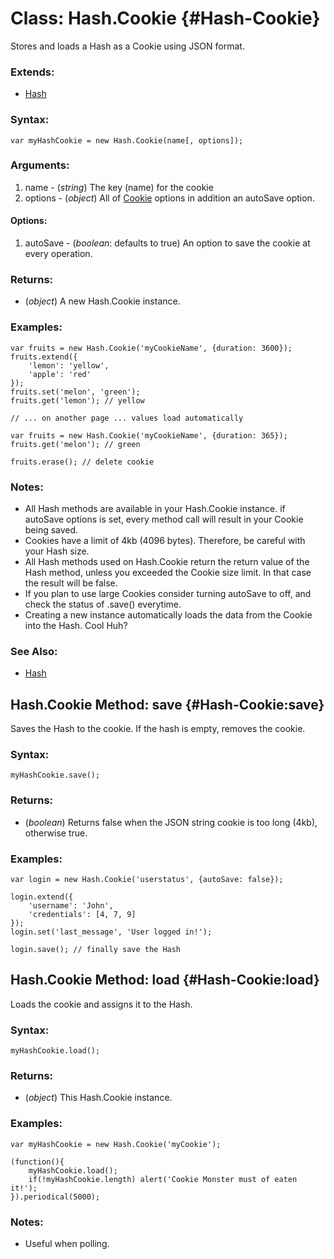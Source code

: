 Class: Hash.Cookie {#Hash-Cookie}
=================================

Stores and loads a Hash as a Cookie using JSON format.

### Extends:

- [Hash][]

### Syntax:

	var myHashCookie = new Hash.Cookie(name[, options]);

### Arguments:

1. name    - (*string*) The key (name) for the cookie
2. options - (*object*) All of [Cookie][] options in addition an autoSave option.

#### Options:

1. autoSave - (*boolean*: defaults to true) An option to save the cookie at every operation.

### Returns:

* (*object*) A new Hash.Cookie instance.

### Examples:

	var fruits = new Hash.Cookie('myCookieName', {duration: 3600});
	fruits.extend({
		'lemon': 'yellow',
		'apple': 'red'
	});
	fruits.set('melon', 'green');
	fruits.get('lemon'); // yellow

	// ... on another page ... values load automatically

	var fruits = new Hash.Cookie('myCookieName', {duration: 365});
	fruits.get('melon'); // green

	fruits.erase(); // delete cookie

### Notes:

- All Hash methods are available in your Hash.Cookie instance. if autoSave options is set, every method call will result in your Cookie being saved.
- Cookies have a limit of 4kb (4096 bytes). Therefore, be careful with your Hash size.
- All Hash methods used on Hash.Cookie return the return value of the Hash method, unless you exceeded the Cookie size limit. In that case the result will be false.
- If you plan to use large Cookies consider turning autoSave to off, and check the status of .save() everytime.
- Creating a new instance automatically loads the data from the Cookie into the Hash. Cool Huh?

### See Also:

- [Hash][]



Hash.Cookie Method: save {#Hash-Cookie:save}
--------------------------------------------

Saves the Hash to the cookie. If the hash is empty, removes the cookie.

### Syntax:

	myHashCookie.save();

### Returns:

* (*boolean*) Returns false when the JSON string cookie is too long (4kb), otherwise true.

### Examples:

	var login = new Hash.Cookie('userstatus', {autoSave: false});

	login.extend({
		'username': 'John',
		'credentials': [4, 7, 9]
	});
	login.set('last_message', 'User logged in!');

	login.save(); // finally save the Hash



Hash.Cookie Method: load {#Hash-Cookie:load}
--------------------------------------------

Loads the cookie and assigns it to the Hash.

### Syntax:

	myHashCookie.load();

### Returns:

* (*object*) This Hash.Cookie instance.

### Examples:

	var myHashCookie = new Hash.Cookie('myCookie');

	(function(){
		myHashCookie.load();
		if(!myHashCookie.length) alert('Cookie Monster must of eaten it!');
	}).periodical(5000);

### Notes:

- Useful when polling.



[Hash]: /Native/Hash/#Hash
[Cookie]: /Utilities/Cookie
